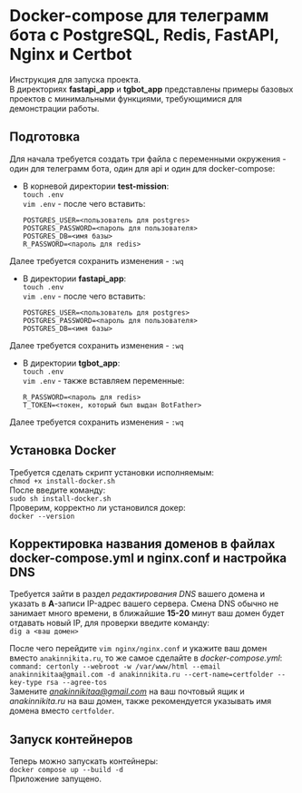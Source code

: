 # Docker-compose для телеграмм бота с PostgreSQL, Redis, FastAPI, Nginx и Certbot

Инструкция для запуска проекта.  
В директориях __fastapi_app__ и __tgbot_app__ представлены примеры базовых проектов с минимальными функциями, требующимися для демонстрации работы.

## Подготовка

Для начала требуется создать три файла с переменными окружения - один для телеграмм бота, один для api и один для docker-compose:  
* В корневой директории __test-mission__:  
`touch .env`  
`vim .env` - после чего вставить:  
    ```
    POSTGRES_USER=<пользователь для postgres>
    POSTGRES_PASSWORD=<пароль для пользователя>
    POSTGRES_DB=<имя базы>
    R_PASSWORD=<пароль для redis>
    ```
Далее требуется сохранить изменения - `:wq`  
* В директории __fastapi_app__:  
`touch .env`  
`vim .env` - после чего вставить:  
    ```
    POSTGRES_USER=<пользователь для postgres>
    POSTGRES_PASSWORD=<пароль для пользователя>
    POSTGRES_DB=<имя базы>
    ```
Далее требуется сохранить изменения - `:wq`  
* В директории __tgbot_app__:  
`touch .env`  
`vim .env` - также вставляем переменные:  
    ```
    R_PASSWORD=<пароль для redis>
    T_TOKEN=<токен, который был выдан BotFather>
    ```
Далее требуется сохранить изменения - `:wq`

## Установка Docker
Требуется сделать скрипт установки исполняемым:  
`chmod +x install-docker.sh`  
После введите команду:  
`sudo sh install-docker.sh`  
Проверим, корректно ли установился докер:  
`docker --version`  

## Корректировка названия доменов в файлах docker-compose.yml и nginx.conf и настройка DNS

Требуется зайти в раздел *редактирования DNS* вашего домена и указать в __A__-записи IP-адрес вашего сервера. Смена DNS обычно не занимает много времени, в ближайшие __15-20__ минут ваш домен будет отдавать новый IP, для проверки введите команду:  
`dig a <ваш домен>`  

После чего перейдите `vim nginx/nginx.conf` и укажите ваш домен вместо ```anakinnikita.ru```, то же самое сделайте в *docker-compose.yml*:  
```command: certonly --webroot -w /var/www/html --email anakinnikitaa@gmail.com -d anakinnikita.ru --cert-name=certfolder --key-type rsa --agree-tos```  
Замените *anakinnikitaa@gmail.com* на ваш почтовый ящик и *anakinnikita.ru* на ваш домен, также рекомендуется указывать имя домена вместо `certfolder`.  
## Запуск контейнеров
Теперь можно запускать контейнеры:  
`docker compose up --build -d`  
Приложение запущено.